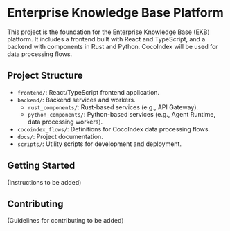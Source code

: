 # Enterprise Knowledge Base Platform

This project is the foundation for the Enterprise Knowledge Base (EKB) platform. It includes a frontend built with React and TypeScript, and a backend with components in Rust and Python. CocoIndex will be used for data processing flows.

## Project Structure

-   `frontend/`: React/TypeScript frontend application.
-   `backend/`: Backend services and workers.
    -   `rust_components/`: Rust-based services (e.g., API Gateway).
    -   `python_components/`: Python-based services (e.g., Agent Runtime, data processing workers).
-   `cocoindex_flows/`: Definitions for CocoIndex data processing flows.
-   `docs/`: Project documentation.
-   `scripts/`: Utility scripts for development and deployment.

## Getting Started

(Instructions to be added)

## Contributing

(Guidelines for contributing to be added)
